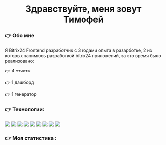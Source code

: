 ###

<h1 align="center">Здравствуйте, меня зовут Тимофей</h1>

###

<h3 align="left">👉  Обо мне</h3>

###

<p align="left">Я Bitrix24 Frontend разработчик с 3 годами опыта в разарботке, 2 из которых занимюсь разработкой bitrix24 приложений, за это время было реализовано:</p>
<p>👉 4 отчета</p>
<p>👉 1 дашборд</p>
<p>👉 1 генератор</p>

<h3 align="left">👉 Технологии:</h3>

###

<div align="left">
    <img src="https://cdn.jsdelivr.net/gh/devicons/devicon@latest/icons/vuejs/vuejs-original-wordmark.svg" />
    <img src="https://cdn.jsdelivr.net/gh/devicons/devicon@latest/icons/vuejs/vuejs-original-wordmark.svg" />
    <img src="https://cdn.jsdelivr.net/gh/devicons/devicon@latest/icons/vuejs/vuejs-original-wordmark.svg" />
    <img src="https://cdn.jsdelivr.net/gh/devicons/devicon@latest/icons/vuejs/vuejs-original-wordmark.svg" />
    <img src="https://cdn.jsdelivr.net/gh/devicons/devicon@latest/icons/vuejs/vuejs-original-wordmark.svg" />
    <img src="https://cdn.jsdelivr.net/gh/devicons/devicon@latest/icons/vuejs/vuejs-original-wordmark.svg" />
    <img src="https://cdn.jsdelivr.net/gh/devicons/devicon@latest/icons/vuejs/vuejs-original-wordmark.svg" />
    <img src="https://cdn.jsdelivr.net/gh/devicons/devicon@latest/icons/vuejs/vuejs-original-wordmark.svg" />
    <img src="https://cdn.jsdelivr.net/gh/devicons/devicon@latest/icons/vuejs/vuejs-original-wordmark.svg" />
</div>

###

<h3 align="left">👉 Моя статистика :</h3>

###
